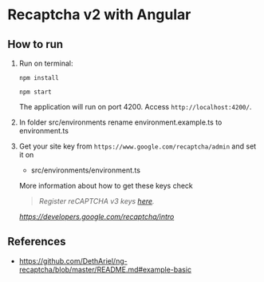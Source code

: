 # Recaptcha v2 with Angular

## How to run

1. Run on terminal:

    ```
    npm install

    npm start
    ```

    The application will run on port 4200. Access `http://localhost:4200/`.

2. In folder src/environments rename environment.example.ts to environment.ts


3. Get your site key from `https://www.google.com/recaptcha/admin` and set it on
    - src/environments/environment.ts


    More information about how to get these keys check 
    
    > _Register reCAPTCHA v3 keys [here](https://www.google.com/recaptcha/admin/create)._

   _https://developers.google.com/recaptcha/intro_

## References

  - https://github.com/DethAriel/ng-recaptcha/blob/master/README.md#example-basic
